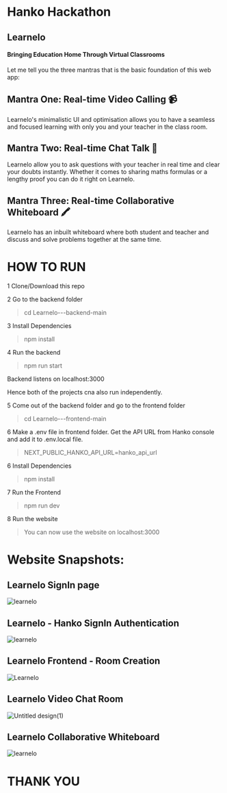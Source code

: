 # Hanko Hackathon

## Learnelo
#### Bringing Education Home Through Virtual Classrooms 

Let me tell you the three mantras that is the basic foundation of this web app:
## Mantra One: Real-time Video Calling 📹
Learnelo's minimalistic UI and optimisation allows you to have a seamless and focused learning with only you and your teacher in the class room.

## Mantra Two: Real-time Chat Talk 💬
Learnelo allow you to ask questions with your teacher in real time and clear your doubts instantly.
Whether it comes to sharing maths formulas or a lengthy proof you can do it right on Learnelo.

## Mantra Three: Real-time Collaborative Whiteboard 🖍️
Learnelo has an inbuilt whiteboard where both student and teacher and discuss and solve problems together at the same time.


# HOW TO RUN
1 Clone/Download this repo

2 Go to the backend folder
> cd Learnelo---backend-main

3 Install Dependencies
> npm install

4 Run the backend
> npm run start

Backend listens on localhost:3000

Hence both of the projects cna also run independently.

5 Come out of the backend folder and go to the frontend folder
> cd Learnelo---frontend-main

6 Make a .env file in frontend folder. Get the API URL from Hanko console and add it to .env.local file.
> NEXT_PUBLIC_HANKO_API_URL=hanko_api_url

6 Install Dependencies
> npm install

7 Run the Frontend
> npm run dev

8 Run the website
> You can now use the website on localhost:3000

# Website Snapshots:
## Learnelo SignIn page
![learnelo](https://github.com/Harshit-Raj-14/Learnelo/assets/98808802/ad71248b-63bc-4632-875e-fe0636ebd404)

## Learnelo - Hanko SignIn Authentication
![learnelo](https://github.com/Harshit-Raj-14/Learnelo/assets/98808802/ae395959-0c36-4cd4-b268-9f0c65024226)

## Learnelo Frontend - Room Creation
![Learnelo](https://github.com/Harshit-Raj-14/Learnelo/assets/98808802/84a05c97-c5d6-494e-bcb3-96e96b8a4f8a)

## Learnelo Video Chat Room
![Untitled design(1)](https://github.com/Harshit-Raj-14/Learnelo/assets/98808802/cd0f50ab-1b34-453a-8533-2cc41ef21704)

## Learnelo Collaborative Whiteboard
![learnelo](https://github.com/Harshit-Raj-14/Learnelo/assets/98808802/90e758dd-99a0-489d-9140-691ff7e15eba)

# THANK YOU
